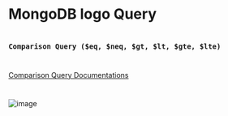 #
# MongoDB logo Query
#
### `Comparison Query ($eq, $neq, $gt, $lt, $gte, $lte)`
#
[Comparison Query Documentations](https://www.mongodb.com/docs/manual/reference/operator/query-comparison/)
#
![image](https://github.com/user-attachments/assets/5fb9e3cc-c715-4762-b013-5dca343632ff)

#
